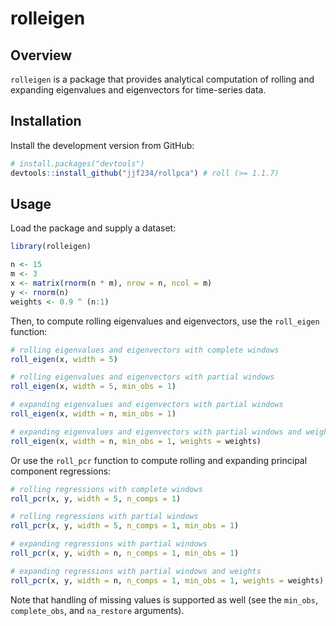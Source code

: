 # rolleigen

## Overview

`rolleigen` is a package that provides analytical computation of rolling and expanding eigenvalues and eigenvectors for time-series data.

## Installation

Install the development version from GitHub:

``` r
# install.packages("devtools")
devtools::install_github("jjf234/rollpca") # roll (>= 1.1.7)
```

## Usage

Load the package and supply a dataset:

``` r
library(rolleigen)

n <- 15
m <- 3
x <- matrix(rnorm(n * m), nrow = n, ncol = m)
y <- rnorm(n)
weights <- 0.9 ^ (n:1)
```
Then, to compute rolling eigenvalues and eigenvectors, use the `roll_eigen` function:

```r
# rolling eigenvalues and eigenvectors with complete windows
roll_eigen(x, width = 5)

# rolling eigenvalues and eigenvectors with partial windows
roll_eigen(x, width = 5, min_obs = 1)

# expanding eigenvalues and eigenvectors with partial windows
roll_eigen(x, width = n, min_obs = 1)

# expanding eigenvalues and eigenvectors with partial windows and weights
roll_eigen(x, width = n, min_obs = 1, weights = weights)
```

Or use the `roll_pcr` function to compute rolling and expanding principal component regressions:

``` r
# rolling regressions with complete windows
roll_pcr(x, y, width = 5, n_comps = 1)

# rolling regressions with partial windows
roll_pcr(x, y, width = 5, n_comps = 1, min_obs = 1)

# expanding regressions with partial windows
roll_pcr(x, y, width = n, n_comps = 1, min_obs = 1)

# expanding regressions with partial windows and weights
roll_pcr(x, y, width = n, n_comps = 1, min_obs = 1, weights = weights)
```

Note that handling of missing values is supported as well (see the `min_obs`, `complete_obs`, and `na_restore` arguments).
